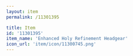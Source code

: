 ```yaml
---
layout: item
permalink: /11301395

title: Item
id: '11301395'
item_name: 'Enhanced Holy Refinement Headgear'
icon_url: 'item/icon/11300745.png'
---
```

